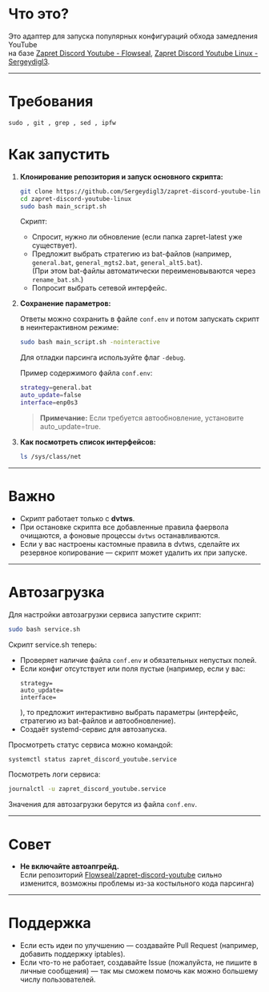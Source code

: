 # Что это?

Это адаптер для запуска популярных конфигураций обхода замедления YouTube  
на базе [Zapret Discord Youtube - Flowseal](https://github.com/Flowseal/zapret-discord-youtube), [Zapret Discord Youtube Linux - Sergeydigl3](https://github.com/Sergeydigl3/zapret-discord-youtube-linux).  

---

# Требования
```sudo , git , grep , sed , ipfw```

# Как запустить

1. **Клонирование репозитория и запуск основного скрипта:**

   ```bash
   git clone https://github.com/Sergeydigl3/zapret-discord-youtube-linux.git
   cd zapret-discord-youtube-linux
   sudo bash main_script.sh
   ```

   Скрипт:
   - Спросит, нужно ли обновление (если папка zapret-latest уже существует).
   - Предложит выбрать стратегию из bat-файлов (например, `general.bat`, `general_mgts2.bat`, `general_alt5.bat`).  
     (При этом bat-файлы автоматически переименовываются через `rename_bat.sh`.)
   - Попросит выбрать сетевой интерфейс.

2. **Сохранение параметров:**

   Ответы можно сохранить в файле `conf.env` и потом запускать скрипт в неинтерактивном режиме:
   
   ```bash
   sudo bash main_script.sh -nointeractive
   ```
   
   Для отладки парсинга используйте флаг `-debug`.

   Пример содержимого файла `conf.env`:
   
   ```bash
   strategy=general.bat
   auto_update=false
   interface=enp0s3
   ```
   
   > **Примечание:** Если требуется автообновление, установите auto_update=true.

3. **Как посмотреть список интерфейсов:**

   ```bash
   ls /sys/class/net
   ```

---

# Важно

- Скрипт работает только с **dvtws**.
- При остановке скрипта все добавленные правила фаервола очищаются, а фоновые процессы `dvtws` останавливаются.
- Если у вас настроены кастомные правила в dvtws, сделайте их резервное копирование — скрипт может удалить их при запуске.

---

# Автозагрузка

Для настройки автозагрузки сервиса запустите скрипт:

```bash
sudo bash service.sh
```

Скрипт service.sh теперь:
- Проверяет наличие файла `conf.env` и обязательных непустых полей.
- Если конфиг отсутствует или поля пустые (например, если у вас:
  ```
  strategy=
  auto_update=
  interface=
  ```
  ), то предложит интерактивно выбрать параметры (интерфейс, стратегию из bat-файлов и автообновление).
- Создаёт systemd-сервис для автозапуска.

Просмотреть статус сервиса можно командой:

```bash
systemctl status zapret_discord_youtube.service
```

Посмотреть логи сервиса:

```bash
journalctl -u zapret_discord_youtube.service
```

Значения для автозагрузки берутся из файла `conf.env`.

---

# Совет

- **Не включайте автоапгрейд.**  
  Если репозиторий [Flowseal/zapret-discord-youtube](https://github.com/Flowseal/zapret-discord-youtube) сильно изменится, возможны проблемы из-за костыльного кода парсинга)

---

# Поддержка

- Если есть идеи по улучшению — создавайте Pull Request (например, добавить поддержку iptables).
- Если что-то не работает, создавайте Issue (пожалуйста, не пишите в личные сообщения) — так мы сможем помочь как можно большему числу пользователей.